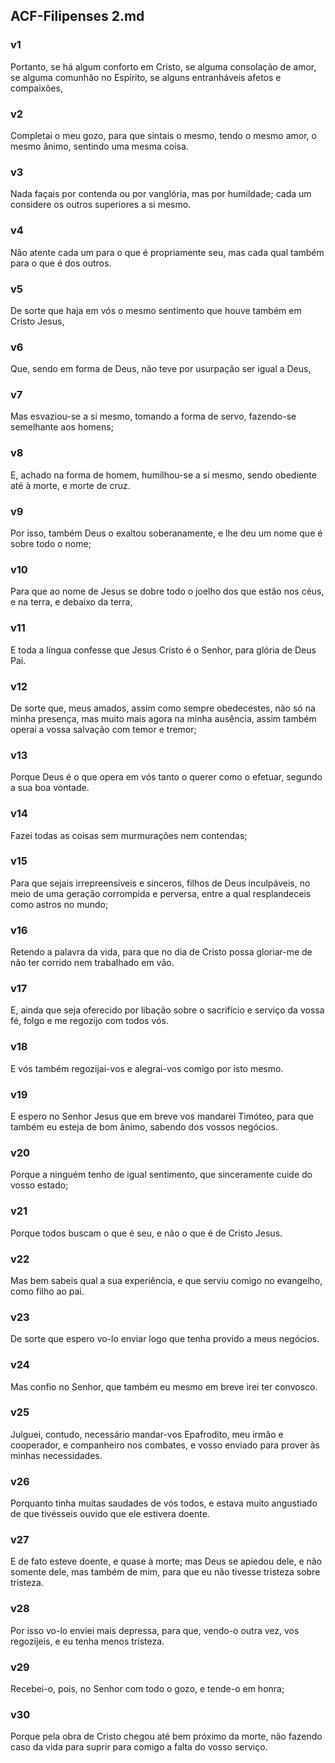 ## ACF-Filipenses 2.md
### v1
 Portanto, se há algum conforto em Cristo, se alguma consolação de amor, se alguma comunhão no Espírito, se alguns entranháveis afetos e compaixões,
### v2
 Completai o meu gozo, para que sintais o mesmo, tendo o mesmo amor, o mesmo ânimo, sentindo uma mesma coisa.
### v3
 Nada façais por contenda ou por vanglória, mas por humildade; cada um considere os outros superiores a si mesmo.
### v4
 Não atente cada um para o que é propriamente seu, mas cada qual também para o que é dos outros.
### v5
 De sorte que haja em vós o mesmo sentimento que houve também em Cristo Jesus,
### v6
 Que, sendo em forma de Deus, não teve por usurpação ser igual a Deus,
### v7
 Mas esvaziou-se a si mesmo, tomando a forma de servo, fazendo-se semelhante aos homens;
### v8
 E, achado na forma de homem, humilhou-se a si mesmo, sendo obediente até à morte, e morte de cruz.
### v9
 Por isso, também Deus o exaltou soberanamente, e lhe deu um nome que é sobre todo o nome;
### v10
 Para que ao nome de Jesus se dobre todo o joelho dos que estão nos céus, e na terra, e debaixo da terra,
### v11
 E toda a língua confesse que Jesus Cristo é o Senhor, para glória de Deus Pai.
### v12
 De sorte que, meus amados, assim como sempre obedecestes, não só na minha presença, mas muito mais agora na minha ausência, assim também operai a vossa salvação com temor e tremor;
### v13
 Porque Deus é o que opera em vós tanto o querer como o efetuar, segundo a sua boa vontade.
### v14
 Fazei todas as coisas sem murmurações nem contendas;
### v15
 Para que sejais irrepreensíveis e sinceros, filhos de Deus inculpáveis, no meio de uma geração corrompida e perversa, entre a qual resplandeceis como astros no mundo;
### v16
 Retendo a palavra da vida, para que no dia de Cristo possa gloriar-me de não ter corrido nem trabalhado em vão.
### v17
 E, ainda que seja oferecido por libação sobre o sacrifício e serviço da vossa fé, folgo e me regozijo com todos vós.
### v18
 E vós também regozijai-vos e alegrai-vos comigo por isto mesmo.
### v19
 E espero no Senhor Jesus que em breve vos mandarei Timóteo, para que também eu esteja de bom ânimo, sabendo dos vossos negócios.
### v20
 Porque a ninguém tenho de igual sentimento, que sinceramente cuide do vosso estado;
### v21
 Porque todos buscam o que é seu, e não o que é de Cristo Jesus.
### v22
 Mas bem sabeis qual a sua experiência, e que serviu comigo no evangelho, como filho ao pai.
### v23
 De sorte que espero vo-lo enviar logo que tenha provido a meus negócios.
### v24
 Mas confio no Senhor, que também eu mesmo em breve irei ter convosco.
### v25
 Julguei, contudo, necessário mandar-vos Epafrodito, meu irmão e cooperador, e companheiro nos combates, e vosso enviado para prover às minhas necessidades.
### v26
 Porquanto tinha muitas saudades de vós todos, e estava muito angustiado de que tivésseis ouvido que ele estivera doente.
### v27
 E de fato esteve doente, e quase à morte; mas Deus se apiedou dele, e não somente dele, mas também de mim, para que eu não tivesse tristeza sobre tristeza.
### v28
 Por isso vo-lo enviei mais depressa, para que, vendo-o outra vez, vos regozijeis, e eu tenha menos tristeza.
### v29
 Recebei-o, pois, no Senhor com todo o gozo, e tende-o em honra;
### v30
 Porque pela obra de Cristo chegou até bem próximo da morte, não fazendo caso da vida para suprir para comigo a falta do vosso serviço.
